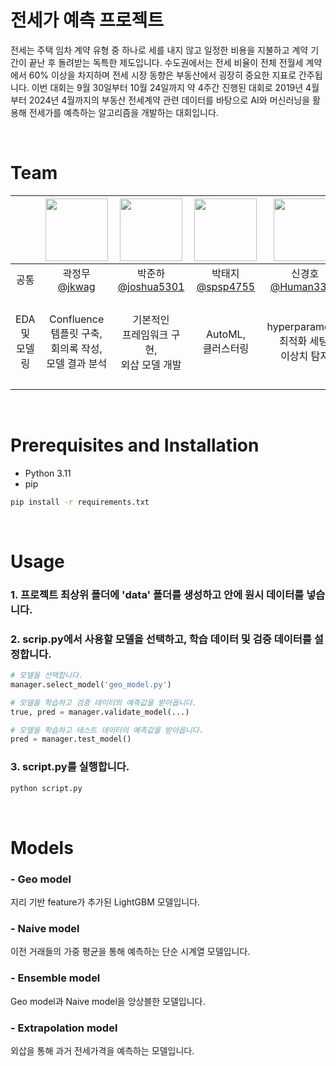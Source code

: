 # 전세가 예측 프로젝트

전세는 주택 임차 계약 유형 중 하나로 세를 내지 않고 일정한 비용을 지불하고 계약 기간이 끝난 후 돌려받는 독특한 제도입니다. 수도권에서는 전세 비율이 전체 전월세 계약에서 60% 이상을 차지하며 전세 시장 동향은 부동산에서 굉장히 중요한 지표로 간주됩니다. 이번 대회는 9월 30일부터 10월 24일까지 약 4주간 진행된 대회로 2019년 4월부터 2024년 4월까지의 부동산 전세계약 관련 데이터를 바탕으로 AI와 머신러닝을 활용해 전세가를 예측하는 알고리즘을 개발하는 대회입니다.

<br/>

# Team

||<img src="https://avatars.githubusercontent.com/u/20788198?v=4" width="100" height="100"/>|<img src="https://avatars.githubusercontent.com/u/81938013?v=4" width="100" height="100"/>|<img src="https://avatars.githubusercontent.com/u/112858891?v=4" width="100" height="100"/>|<img src="https://avatars.githubusercontent.com/u/103016689?v=4" width="100" height="100"/>|<img src="https://avatars.githubusercontent.com/u/176903280?v=4" width="100" height="100"/>|
|:-:|:-:|:-:|:-:|:-:|:-:|
|공통|곽정무<br/>[@jkwag](https://github.com/jkwag)|박준하<br/>[@joshua5301](https://github.com/joshua5301)|박태지<br/>[@spsp4755](https://github.com/spsp4755)|신경호<br/>[@Human3321](https://github.com/Human3321)|이효준<br/>[@Jun9096](https://github.com/Jun9096)|
|EDA 및 모델링|Confluence<br/>템플릿 구축,<br/>회의록 작성,<br/>모델 결과 분석|기본적인 <br/>프레임워크 구현,<br/>외삽 모델 개발|AutoML,<br/>클러스터링|hyperparameter<br/>최적화 세팅,<br/>이상치 탐지|Jira 세팅,<br/>클러스터링 및<br/>피쳐 엔지니어링,<br/>랩업 리포트 관리|

<br/>

# Prerequisites and Installation
- Python 3.11
- pip

```bash
pip install -r requirements.txt
```

<br/>

# Usage

### 1\. 프로젝트 최상위 폴더에 'data' 폴더를 생성하고 안에 원시 데이터를 넣습니다.

### 2\. scrip.py에서 사용할 모델을 선택하고, 학습 데이터 및 검증 데이터를 설정합니다.

```python
# 모델을 선택합니다.
manager.select_model('geo_model.py')

# 모델을 학습하고 검증 데이터의 예측값을 받아옵니다.
true, pred = manager.validate_model(...)

# 모델을 학습하고 테스트 데이터의 예측값을 받아옵니다.
pred = manager.test_model()
```

### 3\. script.py를 실행합니다.

```bash
python script.py
```
<br/>

# Models

### - Geo model

지리 기반 feature가 추가된 LightGBM 모델입니다.

### - Naive model

이전 거래들의 가중 평균을 통해 예측하는 단순 시계열 모델입니다.

### - Ensemble model

Geo model과 Naive model을 앙상블한 모델입니다.

### - Extrapolation model

외삽을 통해 과거 전세가격을 예측하는 모델입니다.